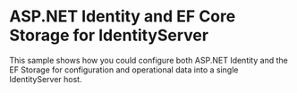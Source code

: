 # ASP.NET Identity and EF Core Storage for IdentityServer

This sample shows how you could configure both ASP.NET Identity and the EF Storage for configuration and operational data into a single IdentityServer host.

